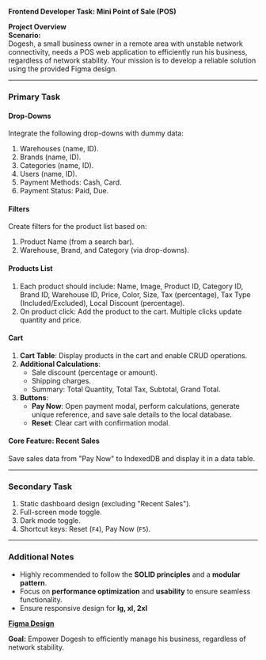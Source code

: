 **Frontend Developer Task: Mini Point of Sale (POS)**  

**Project Overview**  
**Scenario:**  
Dogesh, a small business owner in a remote area with unstable network connectivity, needs a POS web application to efficiently run his business, regardless of network stability. Your mission is to develop a reliable solution using the provided Figma design.

---

### **Primary Task**

#### **Drop-Downs**  
Integrate the following drop-downs with dummy data:  
1. Warehouses (name, ID).  
2. Brands (name, ID).  
3. Categories (name, ID).  
4. Users (name, ID).  
5. Payment Methods: Cash, Card.  
6. Payment Status: Paid, Due.

#### **Filters**  
Create filters for the product list based on:  
1. Product Name (from a search bar).  
2. Warehouse, Brand, and Category (via drop-downs).

#### **Products List**  
1. Each product should include: Name, Image, Product ID, Category ID, Brand ID, Warehouse ID, Price, Color, Size, Tax (percentage), Tax Type (Included/Excluded), Local Discount (percentage).  
2. On product click: Add the product to the cart. Multiple clicks update quantity and price.

#### **Cart**  
1. **Cart Table**: Display products in the cart and enable CRUD operations.  
2. **Additional Calculations**:  
   - Sale discount (percentage or amount).  
   - Shipping charges.  
   - Summary: Total Quantity, Total Tax, Subtotal, Grand Total.  
3. **Buttons**:  
   - **Pay Now**: Open payment modal, perform calculations, generate unique reference, and save sale details to the local database.  
   - **Reset**: Clear cart with confirmation modal.

#### **Core Feature: Recent Sales**  
Save sales data from "Pay Now" to IndexedDB and display it in a data table.

---

### **Secondary Task**  

1. Static dashboard design (excluding "Recent Sales").  
2. Full-screen mode toggle.  
3. Dark mode toggle.  
4. Shortcut keys: Reset (`F4`), Pay Now (`F5`).

---

### **Additional Notes**  
- Highly recommended to follow the **SOLID principles** and a **modular pattern**.  
- Focus on **performance optimization** and **usability** to ensure seamless functionality.  
- Ensure responsive design for **lg, xl, 2xl**

[**Figma Design**](https://www.figma.com/design/oaIdXXbbkvPMPtUAdgOb6K/Task---Frontend?node-id=1-14&node-type=canvas)

**Goal:** Empower Dogesh to efficiently manage his business, regardless of network stability.
